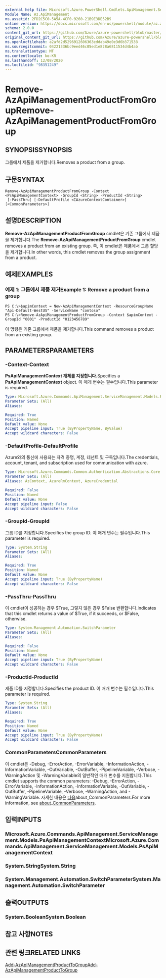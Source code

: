 ```yaml
---
external help file: Microsoft.Azure.PowerShell.Cmdlets.ApiManagement.ServiceManagement.dll-Help.xml
Module Name: Az.ApiManagement
ms.assetid: 2FD2C5C0-5A5A-4CF0-9260-21B9E3DE52B9
online version: https://docs.microsoft.com/en-us/powershell/module/az.apimanagement/remove-azapimanagementproductfromgroup
schema: 2.0.0
content_git_url: https://github.com/Azure/azure-powershell/blob/master/src/ApiManagement/ApiManagement/help/Remove-AzApiManagementProductFromGroup.md
original_content_git_url: https://github.com/Azure/azure-powershell/blob/master/src/ApiManagement/ApiManagement/help/Remove-AzApiManagementProductFromGroup.md
ms.openlocfilehash: a2afd2d5296912606363eddab49e0e3d6b371538
ms.sourcegitcommit: 04221336bc9eed46c05ed1e828a6811534d4b4ab
ms.translationtype: MT
ms.contentlocale: ko-KR
ms.lasthandoff: 12/08/2020
ms.locfileid: "98351249"
---
```

# <span data-ttu-id="49053-101">Remove-AzApiManagementProductFromGroup</span><span class="sxs-lookup"><span data-stu-id="49053-101">Remove-AzApiManagementProductFromGroup</span></span>

## <span data-ttu-id="49053-102">SYNOPSIS</span><span class="sxs-lookup"><span data-stu-id="49053-102">SYNOPSIS</span></span>
<span data-ttu-id="49053-103">그룹에서 제품을 제거합니다.</span><span class="sxs-lookup"><span data-stu-id="49053-103">Removes a product from a group.</span></span>

## <span data-ttu-id="49053-104">구문</span><span class="sxs-lookup"><span data-stu-id="49053-104">SYNTAX</span></span>

```
Remove-AzApiManagementProductFromGroup -Context <PsApiManagementContext> -GroupId <String> -ProductId <String>
 [-PassThru] [-DefaultProfile <IAzureContextContainer>] [<CommonParameters>]
```

## <span data-ttu-id="49053-105">설명</span><span class="sxs-lookup"><span data-stu-id="49053-105">DESCRIPTION</span></span>
<span data-ttu-id="49053-106">**Remove-AzApiManagementProductFromGroup** cmdlet은 기존 그룹에서 제품을 제거합니다.</span><span class="sxs-lookup"><span data-stu-id="49053-106">The **Remove-AzApiManagementProductFromGroup** cmdlet removes a product from an existing group.</span></span>
<span data-ttu-id="49053-107">즉, 이 cmdlet은 제품에서 그룹 할당을 제거합니다.</span><span class="sxs-lookup"><span data-stu-id="49053-107">In other words, this cmdlet removes the group assignment from a product.</span></span>

## <span data-ttu-id="49053-108">예제</span><span class="sxs-lookup"><span data-stu-id="49053-108">EXAMPLES</span></span>

### <span data-ttu-id="49053-109">예제 1: 그룹에서 제품 제거</span><span class="sxs-lookup"><span data-stu-id="49053-109">Example 1: Remove a product from a group</span></span>
```
PS C:\>$apimContext = New-AzApiManagementContext -ResourceGroupName "Api-Default-WestUS" -ServiceName "contoso"
PS C:\>Remove-AzApiManagementProductFromGroup -Context $apimContext -GroupId "0001" -ProductId "0123456789"
```

<span data-ttu-id="49053-110">이 명령은 기존 그룹에서 제품을 제거합니다.</span><span class="sxs-lookup"><span data-stu-id="49053-110">This command removes a product from an existing group.</span></span>

## <span data-ttu-id="49053-111">PARAMETERS</span><span class="sxs-lookup"><span data-stu-id="49053-111">PARAMETERS</span></span>

### <span data-ttu-id="49053-112">-Context</span><span class="sxs-lookup"><span data-stu-id="49053-112">-Context</span></span>
<span data-ttu-id="49053-113">**PsApiManagementContext 개체를 지정합니다.**</span><span class="sxs-lookup"><span data-stu-id="49053-113">Specifies a **PsApiManagementContext** object.</span></span>
<span data-ttu-id="49053-114">이 매개 변수는 필수입니다.</span><span class="sxs-lookup"><span data-stu-id="49053-114">This parameter is required.</span></span>

```yaml
Type: Microsoft.Azure.Commands.ApiManagement.ServiceManagement.Models.PsApiManagementContext
Parameter Sets: (All)
Aliases:

Required: True
Position: Named
Default value: None
Accept pipeline input: True (ByPropertyName, ByValue)
Accept wildcard characters: False
```

### <span data-ttu-id="49053-115">-DefaultProfile</span><span class="sxs-lookup"><span data-stu-id="49053-115">-DefaultProfile</span></span>
<span data-ttu-id="49053-116">Azure와의 통신에 사용되는 자격 증명, 계정, 테넌트 및 구독입니다.</span><span class="sxs-lookup"><span data-stu-id="49053-116">The credentials, account, tenant, and subscription used for communication with azure.</span></span>

```yaml
Type: Microsoft.Azure.Commands.Common.Authentication.Abstractions.Core.IAzureContextContainer
Parameter Sets: (All)
Aliases: AzContext, AzureRmContext, AzureCredential

Required: False
Position: Named
Default value: None
Accept pipeline input: False
Accept wildcard characters: False
```

### <span data-ttu-id="49053-117">-GroupId</span><span class="sxs-lookup"><span data-stu-id="49053-117">-GroupId</span></span>
<span data-ttu-id="49053-118">그룹 ID를 지정합니다.</span><span class="sxs-lookup"><span data-stu-id="49053-118">Specifies the group ID.</span></span>
<span data-ttu-id="49053-119">이 매개 변수는 필수입니다.</span><span class="sxs-lookup"><span data-stu-id="49053-119">This parameter is required.</span></span>

```yaml
Type: System.String
Parameter Sets: (All)
Aliases:

Required: True
Position: Named
Default value: None
Accept pipeline input: True (ByPropertyName)
Accept wildcard characters: False
```

### <span data-ttu-id="49053-120">-PassThru</span><span class="sxs-lookup"><span data-stu-id="49053-120">-PassThru</span></span>
<span data-ttu-id="49053-121">이 cmdlet이 성공하는 경우 $True, 그렇지 않은 경우 $False 반환합니다.</span><span class="sxs-lookup"><span data-stu-id="49053-121">Indicates that this cmdlet returns a value of $True, if it succeeds, or $False, otherwise.</span></span>

```yaml
Type: System.Management.Automation.SwitchParameter
Parameter Sets: (All)
Aliases:

Required: False
Position: Named
Default value: None
Accept pipeline input: True (ByPropertyName)
Accept wildcard characters: False
```

### <span data-ttu-id="49053-122">-ProductId</span><span class="sxs-lookup"><span data-stu-id="49053-122">-ProductId</span></span>
<span data-ttu-id="49053-123">제품 ID를 지정합니다.</span><span class="sxs-lookup"><span data-stu-id="49053-123">Specifies the product ID.</span></span>
<span data-ttu-id="49053-124">이 매개 변수는 필수입니다.</span><span class="sxs-lookup"><span data-stu-id="49053-124">This parameter is required.</span></span>

```yaml
Type: System.String
Parameter Sets: (All)
Aliases:

Required: True
Position: Named
Default value: None
Accept pipeline input: True (ByPropertyName)
Accept wildcard characters: False
```

### <span data-ttu-id="49053-125">CommonParameters</span><span class="sxs-lookup"><span data-stu-id="49053-125">CommonParameters</span></span>
<span data-ttu-id="49053-126">이 cmdlet은 -Debug, -ErrorAction, -ErrorVariable, -InformationAction, -InformationVariable, -OutVariable, -OutBuffer, -PipelineVariable, -Verbose, -WarningAction 및 -WarningVariable의 일반적인 매개 변수를 지원합니다.</span><span class="sxs-lookup"><span data-stu-id="49053-126">This cmdlet supports the common parameters: -Debug, -ErrorAction, -ErrorVariable, -InformationAction, -InformationVariable, -OutVariable, -OutBuffer, -PipelineVariable, -Verbose, -WarningAction, and -WarningVariable.</span></span> <span data-ttu-id="49053-127">자세한 내용은 [다음](http://go.microsoft.com/fwlink/?LinkID=113216)about_CommonParameters.</span><span class="sxs-lookup"><span data-stu-id="49053-127">For more information, see [about_CommonParameters](http://go.microsoft.com/fwlink/?LinkID=113216).</span></span>

## <span data-ttu-id="49053-128">입력</span><span class="sxs-lookup"><span data-stu-id="49053-128">INPUTS</span></span>

### <span data-ttu-id="49053-129">Microsoft.Azure.Commands.ApiManagement.ServiceManagement.Models.PsApiManagementContext</span><span class="sxs-lookup"><span data-stu-id="49053-129">Microsoft.Azure.Commands.ApiManagement.ServiceManagement.Models.PsApiManagementContext</span></span>

### <span data-ttu-id="49053-130">System.String</span><span class="sxs-lookup"><span data-stu-id="49053-130">System.String</span></span>

### <span data-ttu-id="49053-131">System.Management.Automation.SwitchParameter</span><span class="sxs-lookup"><span data-stu-id="49053-131">System.Management.Automation.SwitchParameter</span></span>

## <span data-ttu-id="49053-132">출력</span><span class="sxs-lookup"><span data-stu-id="49053-132">OUTPUTS</span></span>

### <span data-ttu-id="49053-133">System.Boolean</span><span class="sxs-lookup"><span data-stu-id="49053-133">System.Boolean</span></span>

## <span data-ttu-id="49053-134">참고 사항</span><span class="sxs-lookup"><span data-stu-id="49053-134">NOTES</span></span>

## <span data-ttu-id="49053-135">관련 링크</span><span class="sxs-lookup"><span data-stu-id="49053-135">RELATED LINKS</span></span>

[<span data-ttu-id="49053-136">Add-AzApiManagementProductToGroup</span><span class="sxs-lookup"><span data-stu-id="49053-136">Add-AzApiManagementProductToGroup</span></span>](./Add-AzApiManagementProductToGroup.md)


